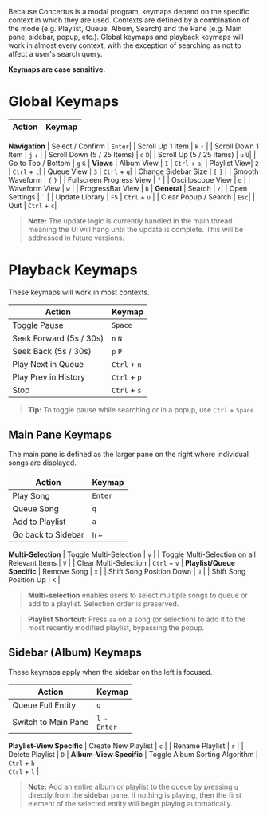 Because Concertus is a modal program, keymaps depend on the specific context in
which they are used. Contexts are defined by a combination of the mode (e.g.
Playlist, Queue, Album, Search) and the Pane (e.g. Main pane, sidebar, popup,
etc.). Global keymaps and playback keymaps will work in almost every context,
with the exception of searching as not to affect a user's search query. 

**Keymaps are case sensitive.**

# Global Keymaps

| Action      | Keymap |
| ----------- | ----------- |
**Navigation**
| Select / Confirm | `Enter`|
| Scroll Up 1 Item     | `k` `↑` |
| Scroll Down 1 Item     | `j` `↓` |
| Scroll Down (5 / 25 Items) | `d` `D`|
| Scroll Up (5 / 25 Items) | `u` `U`|
| Go to Top / Bottom | `g` `G` |
**Views**
| Album View |  `1` \| `Ctrl` + `a`|
| Playlist View|  `2` \| `Ctrl` + `t`|
| Queue View | `3` \| `Ctrl` + `q`|
| Change Sidebar Size | `[` `]` |
| Smooth Waveform | `{` `}` |
| Fullscreen Progress View | `f` |
| Oscilloscope View | `o` |
| Waveform View | `w` |
| ProgressBar View | `b` |
**General**
| Search | `/`|
| Open Settings | ``` ` ``` |
| Update Library | `F5` \| `Ctrl` + `u` |
| Clear Popup / Search | `Esc`|
| Quit | `Ctrl` + `c`|

 > **Note:** The update logic is currently handled in the main thread meaning
 > the UI will hang until the update is complete. This will be addressed in
 > future versions.

# Playback Keymaps
These keymaps will work in most contexts.

| Action      | Keymap |
| ----------- | ----------- |
| Toggle Pause | `Space` |
| Seek Forward (5s / 30s)| `n`  `N` |
| Seek Back (5s / 30s)| `p` `P` |
| Play Next in Queue | `Ctrl` + `n`|
| Play Prev in History | `Ctrl` + `p`|
| Stop | `Ctrl` + `s`|

> **Tip:** To toggle pause while searching or in a popup, use `Ctrl` + `Space`

## Main Pane Keymaps
The main pane is defined as the larger pane on the right where individual songs
are displayed. 

| Action      | Keymap |
| ----------- | ----------- |
| Play Song | `Enter` |
| Queue Song | `q` |
| Add to Playlist | `a` |
| Go back to Sidebar | `h` `←`|
**Multi-Selection**
| Toggle Multi-Selection | `v` |
| Toggle Multi-Selection on all Relevant Items | `V` |
| Clear Multi-Selection | `Ctrl` + `v` |
**Playlist/Queue Specific**
| Remove Song | `x` |
| Shift Song Position Down | `J` |
| Shift Song Position Up | `K` |

> **Multi-selection** enables users to select multiple songs to queue or add to
> a playlist. Selection order is preserved.

> **Playlist Shortcut:** Press `aa` on a song (or selection) to add it to the
> most recently modified playlist, bypassing the popup. 


## Sidebar (Album) Keymaps

These keymaps apply when the sidebar on the left is focused. 

| Action      | Keymap |
| ----------- | ----------- |
| Queue Full Entity | `q` |
| Switch to Main Pane | `l` `→` <br> `Enter` |
**Playlist-View Specific**
| Create New Playlist | `c` |
| Rename Playlist | `r` |
| Delete Playlist | `D` |
**Album-View Specific**
| Toggle Album Sorting Algorithm | `Ctrl` + `h` <br> `Ctrl` + `l` |

> **Note:** Add an entire album or playlist to the queue by pressing `q`
> directly from the sidebar pane. If nothing is playing, then the first element
> of the selected entity will begin playing automatically.
